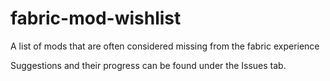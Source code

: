 # fabric-mod-wishlist
A list of mods that are often considered missing from the fabric experience

Suggestions and their progress can be found under the Issues tab.
